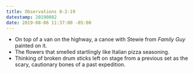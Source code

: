 ```yaml
---
title: Observations 8-2-19
datestamp: 20190802
date: 2019-08-06 11:37:00 -05:00
---
```


- On top of a van on the highway, a canoe with Stewie from *Family Guy* painted on it.
- The flowers that smelled startlingly like Italian pizza seasoning.
- Thinking of broken drum sticks left on stage from a previous set as the scary, cautionary bones of a past expedition.
